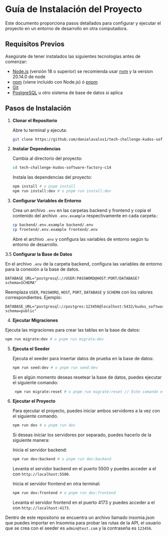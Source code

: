 # Guía de Instalación del Proyecto

Este documento proporciona pasos detallados para configurar y ejecutar el proyecto en un entorno de desarrollo en otra computadora.

## Requisitos Previos

Asegúrate de tener instalados las siguientes tecnologías antes de comenzar:

- [Node.js](https://nodejs.org/en/) (versión 18 o superior) se recomienda usar [nvm]() y la version 20.14.0 de node
- [npm](https://www.npmjs.com/) (viene incluido con Node.js) ó [pnpm](https://pnpm.io/)
- [Git](https://git-scm.com/)
- [PostgreSQL](https://www.postgresql.org/) u otro sistema de base de datos si aplica

## Pasos de Instalación

1. **Clonar el Repositorio**

   Abre tu terminal y ejecuta:

   ```bash
   git clone https://github.com/danielavalos1/tech-challenge-kudos-software-factory-c14.git
   ```

2. **Instalar Dependencias**

   Cambia al directorio del proyecto:

   ```bash
   cd tech-challenge-kudos-software-factory-c14
   ```

   Instala las dependencias del proyecto:

   ```bash
   npm install # o pnpm install
   npm run install:dev # o pnpm run install:dev
   ```

3. **Configurar Variables de Entorno**

   Crea un archivo `.env` en las carpetas backend y frontend y copia el contenido del archivo `.env.example` respectivamente en cada carpeta.:

   ```bash
   cp backend/.env.example backend/.env
   cp frontend/.env.example frontend/.env
   ```

   Abre el archivo `.env` y configura las variables de entorno según tu entorno de desarrollo.

3.5 **Configurar la Base de Datos**

En el archivo `.env` de la carpeta backend, configura las variables de entorno para la conexión a la base de datos.

```env
DATABASE_URL="postgresql://USER:PASSWORD@HOST:PORT/DATABASE?schema=SCHEMA"
```

Reemplaza `USER`, `PASSWORD`, `HOST`, `PORT`, `DATABASE` y `SCHEMA` con los valores correspondientes.
Ejemplo:

```env
DATABASE_URL="postgresql://postgres:123456@localhost:5432/kudos_software_factory?schema=public"
```

4. **Ejecutar Migraciones**

Ejecuta las migraciones para crear las tablas en la base de datos:

```bash
npm run migrate:dev # o pnpm run migrate:dev
```

5. **Ejecuta el Seeder**

   Ejecuta el seeder para insertar datos de prueba en la base de datos:

   ```bash
   npm run seed:dev # o pnpm run seed:dev
   ```

   Si en algún momento deseas resetear la base de datos, puedes ejecutar el siguiente comando:

   ```bash
    npm run migrate:reset # o pnpm run migrate:reset // Este comando elimina todas las tablas de la base de datos y las vuelve a crear junto con el seeder.
   ```

6. **Ejecutar el Proyecto**

   Para ejecutar el proyecto, puedes iniciar ambos servidores a la vez con el siguiente comando.

   ```bash
   npm run dev # o pnpm run dev
   ```

   Si deseas iniciar los servidores por separado, puedes hacerlo de la siguiente manera:

   Inicia el servidor backend:

   ```bash
   npm run dev:backend # o pnpm run dev:backend
   ```

   Levanta el servidor backend en el puerto 5500 y puedes acceder a el con `http://localhost:5500`.

   Inicia el servidor frontend en otra terminal:

   ```bash
   npm run dev:frontend # o pnpm run dev:frontend
   ```

   Levanta el servidor frontend en el puerto 4173 y puedes acceder a el con `http://localhost:4173`.

Dentro de este repositorio se encuentra un archivo llamado insomia.json que puedes importar en Insomnia para probar las rutas de la API, el usuario que se crea con el seeder es `admin@test.com` y la contraseña es `123456`.
